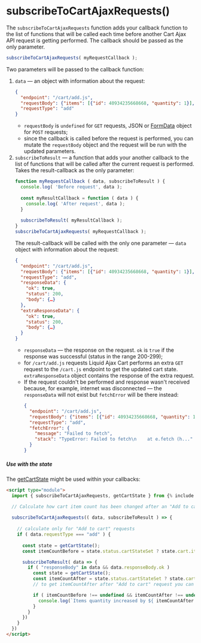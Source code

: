 # subscribeToCartAjaxRequests()
The `subscribeToCartAjaxRequests` function adds your callback function to the list of functions that will be called each time before another Cart Ajax API request is getting performed.
The callback should be passed as the only parameter.

```javascript
subscribeToCartAjaxRequests( myRequestCallback );
```

Two parameters will be passed to the callback function: 
1. `data` — an object with information about the request:
    ```json
    {
      "endpoint": "/cart/add.js",
      "requestBody": {"items": [{"id": 40934235668668, "quantity": 1}], "sections": "my-cart"},
      "requestType": "add"
    }
    ```
    * `requestBody` is `undefined` for `GET` requests, JSON or [FormData](https://developer.mozilla.org/en-US/docs/Web/API/FormData) object for `POST` requests;
    * since the callback is called before the request is performed, you can mutate the `requestBody` object and the request will be run with the updated parameters.
2. `subscribeToResult` — a function that adds your another callback to the list of functions that will be called after the current request is performed. Takes the result-callback as the only parameter:
    ```javascript
    function myRequestCallback ( data, subscribeToResult ) {
      console.log( 'Before request', data );
      
      const myResultCallback = function ( data ) {
        console.log( 'After request', data );
      }
      
      subscribeToResult( myResultCallback );
    }
    subscribeToCartAjaxRequests( myRequestCallback );
    ```
    The result-callback will be called with the only one parameter — `data` object with information about the request:
    ```json
    {
      "endpoint": "/cart/add.js",
      "requestBody": {"items": [{"id": 40934235668668, "quantity": 1}], "sections": "my-cart"},
      "requestType": "add",
      "responseData": {
        "ok": true, 
        "status": 200, 
        "body": {…}
      },
      "extraResponseData": {
        "ok": true, 
        "status": 200, 
        "body": {…}
      }
    }
    ```
    * `responseData` — the response on the request. `ok` is `true` if the response was successful (status in the range 200-299);
    * for `/cart/add.js` requests Liquid Ajax Cart performs an extra `GET` request to the `/cart.js` endpoint to get the updated cart state. `extraResponseData` object contains the response of the extra request.
    * If the request couldn't be performed and response wasn't received because, for example, internet was disconnected — the `responseData` will not exist but `fetchError` will be there instead:
      ```json
      {
        "endpoint": "/cart/add.js",
        "requestBody": {"items": [{"id": 40934235668668, "quantity": 1}], "sections": "my-cart"},
        "requestType": "add",
        "fetchError": {
          "message": "Failed to fetch",
          "stack": "TypeError: Failed to fetch\n    at e.fetch (h..."
        }
      }
      ```

##### Use with the state
The [getCartState](/reference/getCartState) might be used within your callbacks:

```html
<script type="module">
  import { subscribeToCartAjaxRequests, getCartState } from {% include code/last-release-file-name.html asset_url=true %}

  // Calculate how cart item count has been changed after an "Add to cart" request
  
  subscribeToCartAjaxRequests(( data, subscribeToResult ) => {
    
    // calculate only for "Add to cart" requests
    if ( data.requestType === "add" ) {
  
      const state = getCartState();
      const itemCountBefore = state.status.cartStateSet ? state.cart.item_count : undefined;

      subscribeToResult( data => {
        if ( "responseBody" in data && data.responseBody.ok )
          const state = getCartState();
          const itemCountAfter = state.status.cartStateSet ? state.cart.item_count : undefined;
          // to get itemCountAfter after "Add to cart" request you can also use data.extraResponseData.body.item_count 

          if ( itemCountBefore !== undefined && itemCountAfter !== undefined ) {
            console.log(`Items quantity increased by ${ itemCountAfter - itemCountBefore } pcs`);
          }
        }
      })
    }
  })
</script>

```

